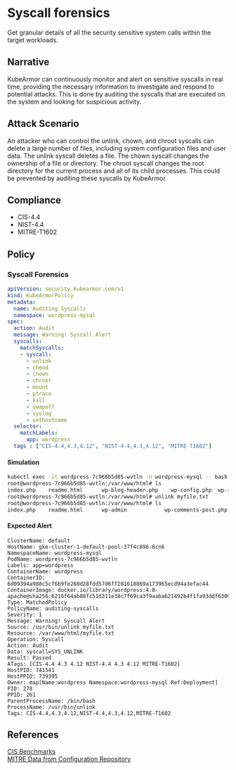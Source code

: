 # Syscall forensics
Get granular details of all the security sensitive system calls within the target workloads.

## Narrative
KubeArmor can continuously monitor and alert on sensitive syscalls in real time, providing the necessary information to investigate and respond to potential attacks. This is done by auditing the syscalls that are executed on the system and looking for suspicious activity.

## Attack Scenario
An attacker who can control the unlink, chown, and chroot syscalls can delete a large number of files, including system configuration files and user data. The unlink syscall deletes a file. The chown syscall changes the ownership of a file or directory. The chroot syscall changes the root directory for the current process and all of its child processes. This could be prevented by auditing these syscalls by KubeArmor.

## Compliance
- CIS-4.4
- NIST-4.4
- MITRE-T1602

## Policy
### Syscall Forensics
```yaml
apiVersion: security.kubearmor.com/v1
kind: KubeArmorPolicy
metadata:
  name: Auditing Syscalls 
  namespace: wordpress-mysql
spec:
  action: Audit
  message: Warning! Syscall Alert
  syscalls:
    matchSyscalls:
    - syscall:
      - unlink
      - chmod
      - chown
      - chroot
      - mount
      - ptrace
      - kill
      - swapoff
      - syslog
      - sethostname
  selector:
    matchLabels:
      app: wordpress
  tags : ["CIS-4.4,4.3,4.12", "NIST-4.4,4.3,4.12", "MITRE-T1602"]
```
#### Simulation
```sh
kubectl exec -it wordpress-7c966b5d85-wvtln -n wordpress-mysql -- bash
root@wordpress-7c966b5d85-wvtln:/var/www/html# ls
index.php    readme.html      wp-blog-header.php    wp-config.php  wp-includes        wp-login.php    myfile.txt        
root@wordpress-7c966b5d85-wvtln:/var/www/html# unlink myfile.txt
root@wordpress-7c966b5d85-wvtln:/var/www/html# ls
index.php    readme.html      wp-admin            wp-comments-post.php  wp-config.php  wp-cron.php  wp-links-opml.php  wp-login.php  wp-settings.php  wp-trackback.php
```

#### Expected Alert
```
ClusterName: default
HostName: gke-cluster-1-default-pool-37f4c896-8cn6
NamespaceName: wordpress-mysql
PodName: wordpress-7c966b5d85-wvtln
Labels: app=wordpress
ContainerName: wordpress
ContainerID: 6d09394a988c5cf6b9fe260d28fdd57d6ff281618869a173965ecd94a3efac44
ContainerImage: docker.io/library/wordpress:4.8-apache@sha256:6216f64ab88fc51d311e38c7f69ca3f9aaba621492b4f1fa93ddf63093768845
Type: MatchedPolicy
PolicyName: auditing-syscalls
Severity: 1
Message: Warning! Syscall Alert
Source: /usr/bin/unlink myfile.txt
Resource: /var/www/html/myfile.txt
Operation: Syscall
Action: Audit
Data: syscall=SYS_UNLINK
Result: Passed
ATags: [CIS-4.4 4.3 4.12 NIST-4.4 4.3 4.12 MITRE-T1602]
HostPID: 741541
HostPPID: 739395
Owner: map[Name:wordpress Namespace:wordpress-mysql Ref:Deployment]
PID: 278
PPID: 261
ParentProcessName: /bin/bash
ProcessName: /usr/bin/unlink
Tags: CIS-4.4,4.3,4.12,NIST-4.4,4.3,4.12,MITRE-T1602
```

## References
[CIS Benchmarks](https://www.cisecurity.org/cis-benchmarks)<br />[MITRE Data from Configuration Repository](https://attack.mitre.org/techniques/T1602/)<br />



